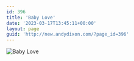 ```yaml
---
id: 396
title: 'Baby Love'
date: '2023-03-17T13:45:11+00:00'
layout: page
guid: 'http://new.andydixon.com/?page_id=396'
---
```


![Baby Love](https://i0.wp.com/assets.g8x2.ldn.idrivee2-23.com/posters/Baby%20Love%2001.jpg?w=1200&ssl=1 "Baby Love")